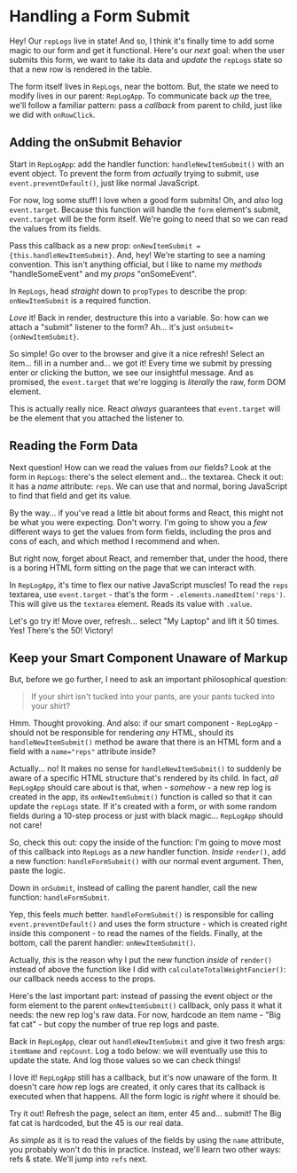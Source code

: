 # Handling a Form Submit

Hey! Our `repLogs` live in state! And so, I think it's finally time to add some
magic to our form and get it functional. Here's our *next* goal: when the user submits
this form, we want to take its data and *update* the `repLogs` state so that a
new row is rendered in the table.

The form itself lives in `RepLogs`, near the bottom. But, the state we need to
modify lives in our parent: `RepLogApp`. To communicate back *up* the tree, we'll
follow a familiar pattern: pass a *callback* from parent to child, just like we
did with `onRowClick`.

## Adding the onSubmit Behavior

Start in `RepLogApp`: add the handler function: `handleNewItemSubmit()` with an
event object. To prevent the form from *actually* trying to submit, use
`event.preventDefault()`, just like normal JavaScript.

For now, log some stuff! I love when a good form submits! Oh, and *also* log
`event.target`. Because this function will handle the `form` element's submit,
`event.target` will be the form itself. We're going to need that so we can read
the values from its fields.

Pass this callback as a new prop: `onNewItemSubmit = {this.handleNewItemSubmit}`.
And, hey! We're starting to see a naming convention. This isn't anything official,
but I like to name my *methods* "handleSomeEvent" and my *props* "onSomeEvent".

In `RepLogs`, head *straight* down to `propTypes` to describe the prop:
`onNewItemSubmit` is a required function.

*Love* it! Back in render, destructure this into a variable. So: how can we attach
a "submit" listener to the form? Ah... it's just `onSubmit={onNewItemSubmit}`.

So simple! Go over to the browser and give it a nice refresh! Select an item...
fill in a number and... we got it! Every time we submit by pressing enter or clicking
the button, we see our insightful message. And as promised, the `event.target` that
we're logging is *literally* the raw, form DOM element.

This is actually really nice. React *always* guarantees that `event.target` will
be the element that you attached the listener to.

## Reading the Form Data

Next question! How can we read the values from our fields? Look at the form in
`RepLogs`: there's the select element and... the textarea. Check it out: it has a
*name* attribute: `reps`. We can use that and normal, boring JavaScript to find that
field and get its value.

By the way... if you've read a little bit about forms and React, this might not
be what you were expecting. Don't worry. I'm going to show you a *few* different
ways to get the values from form fields, including the pros and cons of each, and
which method I recommend and when.

But right now, forget about React, and remember that, under the hood, there is a
boring HTML form sitting on the page that we can interact with.

In `RepLogApp`, it's time to flex our native JavaScript muscles! To read the
`reps` textarea, use `event.target` - that's the form - `.elements.namedItem('reps')`.
This will give us the `textarea` element. Reads its value with `.value`.

Let's go try it! Move over, refresh... select "My Laptop" and lift it 50 times.
Yes! There's the 50! Victory!

## Keep your Smart Component Unaware of Markup

But, before we go further, I need to ask an important philosophical question:

> If your shirt isn't tucked into your pants, are your pants tucked into your shirt?

Hmm. Thought provoking. And also: if our smart component - `RepLogApp` - should not
be responsible for rendering *any* HTML, should its `handleNewItemSubmit()` method
be aware that there is an HTML form and a field with a `name="reps"` attribute
inside?

Actually... no! It makes no sense for `handleNewItemSubmit()` to suddenly be aware
of a specific HTML structure that's rendered by its child. In fact, *all* `RepLogApp`
should care about is that, when - *somehow* - a new rep log is created in the app,
its `onNewItemSubmit()` function is called so that it can update the `repLogs` state.
If it's created with a form, or with some random fields during a 10-step process
or just with black magic... `RepLogApp` should not care!

So, check this out: copy the inside of the function: I'm going to move most of
this callback into `RepLogs` as a *new* handler function. *Inside* `render()`,
add a new function: `handleFormSubmit()` with our normal event argument. Then,
paste the logic.

Down in `onSubmit`, instead of calling the parent handler, call the new function:
`handleFormSubmit`.

Yep, this feels *much* better. `handleFormSubmit()` is responsible for calling
`event.preventDefault()` and uses the form structure - which is created right
inside this component - to read the names of the fields. Finally, at the bottom,
call the parent handler: `onNewItemSubmit()`.

Actually, *this* is the reason why I put the new function *inside* of `render()`
instead of above the function like I did with `calculateTotalWeightFancier()`:
our callback needs access to the props.

Here's the last important part: instead of passing the event object or the form
element to the parent `onNewItemSubmit()` callback, only pass it what it needs: the
new rep log's raw data. For now, hardcode an item name - "Big fat cat" - but copy
the number of true rep logs and paste.

Back in `RepLogApp`, clear out `handleNewItemSubmit` and give it two fresh args:
`itemName` and `repCount`. Log a todo below: we will eventually use this to update
the state. And log those values so we can check things!

I love it! `RepLogApp` still has a callback, but it's now unaware of the form. It
doesn't care *how* rep logs are created, it only cares that its callback is executed
when that happens. All the form logic is *right* where it should be.

Try it out! Refresh the page, select an item, enter 45 and... submit! The Big
fat cat is hardcoded, but the 45 is our real data.

As *simple* as it is to read the values of the fields by using the `name` attribute,
you probably won't do this in practice. Instead, we'll learn two other ways:
refs & state. We'll jump into `refs` next.
